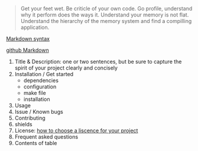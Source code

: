 > Get your feet wet.
> Be criticle of your own code.
> Go profile, understand why it perform does the ways it.
> Understand your memory is not flat.
> Understand the hierarchy of the memory system and find a compilling application.


[Markdown syntax](https://help.github.com/articles/basic-writing-and-formatting-syntax/)

[github Markdown](https://guides.github.com/features/mastering-markdown/)

1. Title & Description: one or two sentences, but be sure to capture the spirit of your project clearly and concisely
2. Installation / Get started
    - dependencies
    - configuration
    - make file
    - installation
3. Usage
4. Issue / Known bugs
5. Contributing
6. shields
7. License: [how to choose a liscence for your project](https://choosealicense.com/)
8. Frequent asked questions
9. Contents of table
